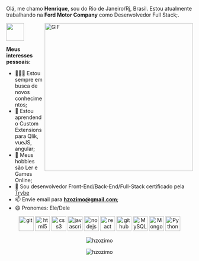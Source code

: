 Olá, me chamo **Henrique**, sou do Rio de Janeiro/Rj, Brasil. Estou atualmente trabalhando na **Ford Motor Company** como Desenvolvedor Full Stack;.


 <img align="right" alt="GIF" src="https://i.pinimg.com/originals/e4/26/70/e426702edf874b181aced1e2fa5c6cde.gif" width="400px" />


<a href="https://www.linkedin.com/in/hzozimo/" target="_blank">
  <img src="https://i.ibb.co/Kx2GSrT/linkedin.png" width="48px" height="48px">
</a>


**Meus interesses pessoais:**
- 👨🏽‍💻 Estou sempre em busca de novos conhecimentos;
- 🔭 Estou aprendendo Custom Extensions para Qlik, vueJS, angular;
- 🤔 Meus hobbies são Ler e Games Online;
- 💼 Sou desenvolvedor Front-End/Back-End/Full-Stack certificado pela <a href="https://www.betrybe.com/" target="_blank">Trybe</a>
- 📫 Envie email para **hzozimo@gmail.com**;
- 😄 Pronomes: Ele/Dele
<p align="center">
  <img src="https://www.vectorlogo.zone/logos/git-scm/git-scm-icon.svg" title="git" alt="git" height="40"/>
  <img src="https://ik.imagekit.io/joaonasc/GitHub/assets/tech-logos/html5_uTMKXvufNb.png" title="html5" alt="html5" height="40"/>
  <img src="https://ik.imagekit.io/joaonasc/GitHub/assets/tech-logos/css3_VgbzSiOrr7.png" title="css3" alt="css3" height="40"/>
  <img src="https://ik.imagekit.io/joaonasc/GitHub/assets/tech-logos/javascript_FxaldcpSw.png" title="javascript" alt="javascript" height="40"/>
  <img src="https://ik.imagekit.io/joaonasc/GitHub/assets/tech-logos/nodejs_Y2TSm6B_DN.png" title="nodejs" alt="nodejs" height="40"/>
  <img src="https://ik.imagekit.io/joaonasc/GitHub/assets/tech-logos/reactjs_j5WbdQuuJ.png" title="react" alt="react" height="40"/>
  <img src="https://ik.imagekit.io/joaonasc/GitHub/assets/tech-logos/github_CEhhSRJdrr.png" title="github" alt="github" height="40"/>
  <img src="https://cdn.icon-icons.com/icons2/2415/PNG/512/mysql_original_logo_icon_146416.png" title="MySQL" alt="MySQL" height="40"/>
  <img src="https://e7.pngegg.com/pngimages/768/167/png-clipart-mongodb-nosql-document-oriented-database-nosql-icon-leaf-grass-thumbnail.png" title="MongoDB" alt="MongoDB" height="40"/>
 <img src="https://camo.githubusercontent.com/9f7002fa85f5bc686e82076e686b18b1b56835800059e455b9f913a091d9083c/687474703a2f2f75706c6f61642e77696b696d656469612e6f72672f77696b6970656469612f636f6d6d6f6e732f7468756d622f632f63332f507974686f6e2d6c6f676f2d6e6f746578742e7376672f3230303070782d507974686f6e2d6c6f676f2d6e6f746578742e7376672e706e67" title="Python" alt="Python" height="40" />
</p>
<p align="center"><img align="center" src="https://github-readme-stats.vercel.app/api/top-langs/?username=hzozimo&layout=compact&hide=html" alt="hzozimo" /></p>

<p align="center"><img align="center" src="https://github-readme-stats.vercel.app/api?username=hzozimo&show_icons=true&hide=issues,contribs" alt="hzozimo" /></p>



<!--
**hzozimo/hzozimo** is a ✨ _special_ ✨ repository because its `README.md` (this file) appears on your GitHub profile.

Here are some ideas to get you started:

- 🔭 I’m currently working on ...
- 🌱 I’m currently learning ...
- 👯 I’m looking to collaborate on ...
- 🤔 I’m looking for help with ...
- 💬 Ask me about ...
- 📫 How to reach me: ...
- 😄 Pronouns: ...
- ⚡ Fun fact: ...
-->
